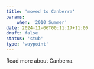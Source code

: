 ```yaml
---
title: 'moved to Canberra'
params:
    when: '2010 Summer'
date: 2024-11-06T00:11:17+11:00
draft: false
status: 'stub'
type: 'waypoint'
---
```


<!--more-->

Read more about Canberra.